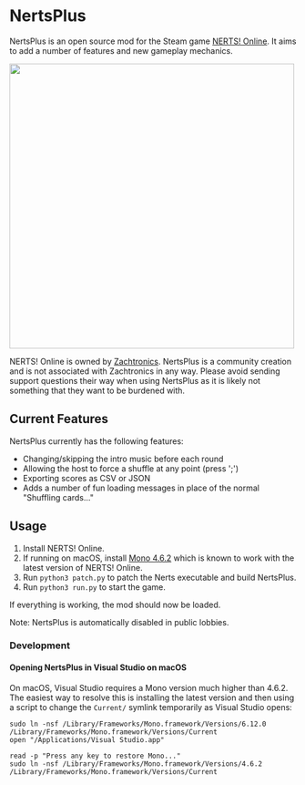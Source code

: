 # NertsPlus

NertsPlus is an open source mod for the Steam game [NERTS! Online](https://store.steampowered.com/app/1131190/NERTS_Online/). It aims to add a number of features and new gameplay mechanics.

<img src="images/screenshot.png" width="500px">

NERTS! Online is owned by [Zachtronics](https://www.zachtronics.com/). NertsPlus is a community creation and is not associated with Zachtronics in any way. Please avoid sending support questions their way when using NertsPlus as it is likely not something that they want to be burdened with.

## Current Features

NertsPlus currently has the following features:

- Changing/skipping the intro music before each round
- Allowing the host to force a shuffle at any point (press ';')
- Exporting scores as CSV or JSON
- Adds a number of fun loading messages in place of the normal "Shuffling cards..."

## Usage

1. Install NERTS! Online.
1. If running on macOS, install [Mono 4.6.2](https://download.mono-project.com/archive/4.6.2/) which is known to work with the latest version of NERTS! Online.
1. Run `python3 patch.py` to patch the Nerts executable and build NertsPlus.
1. Run `python3 run.py` to start the game.

If everything is working, the mod should now be loaded.

Note: NertsPlus is automatically disabled in public lobbies.

### Development

#### Opening NertsPlus in Visual Studio on macOS

On macOS, Visual Studio requires a Mono version much higher than 4.6.2. The easiest way to resolve this is installing the latest version and then using a script to change the `Current/` symlink temporarily as Visual Studio opens:

```
sudo ln -nsf /Library/Frameworks/Mono.framework/Versions/6.12.0 /Library/Frameworks/Mono.framework/Versions/Current
open "/Applications/Visual Studio.app"

read -p "Press any key to restore Mono..."
sudo ln -nsf /Library/Frameworks/Mono.framework/Versions/4.6.2 /Library/Frameworks/Mono.framework/Versions/Current
```
